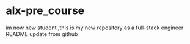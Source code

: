 # alx-pre_course
im now new student ,this is my new repository as a full-stack engineer
README update from github
